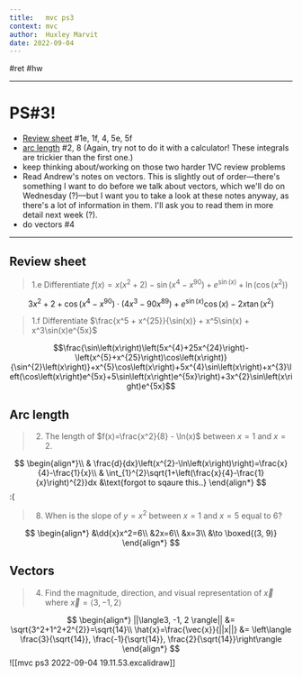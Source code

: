 ```yaml
---
title:   mvc ps3
context: mvc
author:  Huxley Marvit
date: 2022-09-04
---
```


#ret #hw 
$\newcommand{\dd}[2][]{\frac{d#1}{d#2}}$
***

# PS\#3!
- [Review sheet](https://www.overleaf.com/project/6126e06c5485f02584d35c7b) \#1e, 1f, 4, 5e, 5f
- [arc length](https://www.overleaf.com/project/60f50ba561888612164e14b3) \#2, 8 (Again, try not to do it with a calculator! These integrals are trickier than the first one.)
- keep thinking about/working on those two harder 1VC review problems
- Read Andrew's notes on vectors. This is slightly out of order––there's something I want to do before we talk about vectors, which we'll do on Wednesday (?)––but I want you to take a look at these notes anyway, as there's a lot of information in them. I'll ask you to read them in more detail next week (?).
- do vectors #4

***
## Review sheet
>  1.e Differentiate $f(x) = x(x^2 + 2) - \sin\left(x^4 - x^{90}\right) + e^{\sin(x)} + \ln\left(\cos(x^2)\right)$

$$3x^{2}+2+\cos\left(x^{4}-x^{90}\right)\cdot\left(4x^{3}-90x^{89}\right)+e^{\sin\left(x\right)}\cos\left(x\right)-2x\tan\left(x^{2}\right)$$

> 1.f Differentiate $\frac{x^5 + x^{25}}{\sin(x)} + x^5\sin(x) + x^3\sin(x)e^{5x}$

$$\frac{\sin\left(x\right)\left(5x^{4}+25x^{24}\right)-\left(x^{5}+x^{25}\right)\cos\left(x\right)}{\sin^{2}\left(x\right)}+x^{5}\cos\left(x\right)+5x^{4}\sin\left(x\right)+x^{3}\left(\cos\left(x\right)e^{5x}+5\sin\left(x\right)e^{5x}\right)+3x^{2}\sin\left(x\right)e^{5x}$$
## Arc length

> 2. The length of $f(x)=\frac{x^2}{8} - \ln(x)$ between $x=1$ and $x=2$.

$$
\begin{align*}\\
& \frac{d}{dx}\left(x^{2}-\ln\left(x\right)\right)=\frac{x}{4}-\frac{1}{x}\\
& \int_{1}^{2}\sqrt{1+\left(\frac{x}{4}-\frac{1}{x}\right)^{2}}dx &\text{forgot to sqaure this..}
\end{align*}
$$
:(

> 8. When is the slope of $y=x^2$ between $x=1$ and $x=5$ equal to 6?

$$
\begin{align*}
&\dd{x}x^2=6\\
&2x=6\\
&x=3\\
&\to \boxed{(3, 9)}
\end{align*}
$$
## Vectors

> 4. Find the magnitude, direction, and visual representation  of $\vec{x}$ where $\vec{x} = \langle 3, -1, 2 \rangle$

$$
\begin{align*}
||\langle3, -1, 2 \rangle|| &= \sqrt{3^2+1^2+2^{2}}=\sqrt{14}\\
\hat{x}=\frac{\vec{x}}{||x||} &= \left\langle \frac{3}{\sqrt{14}}, \frac{-1}{\sqrt{14}}, \frac{2}{\sqrt{14}}\right\rangle
\end{align*}
$$
![[mvc ps3 2022-09-04 19.11.53.excalidraw]]




























